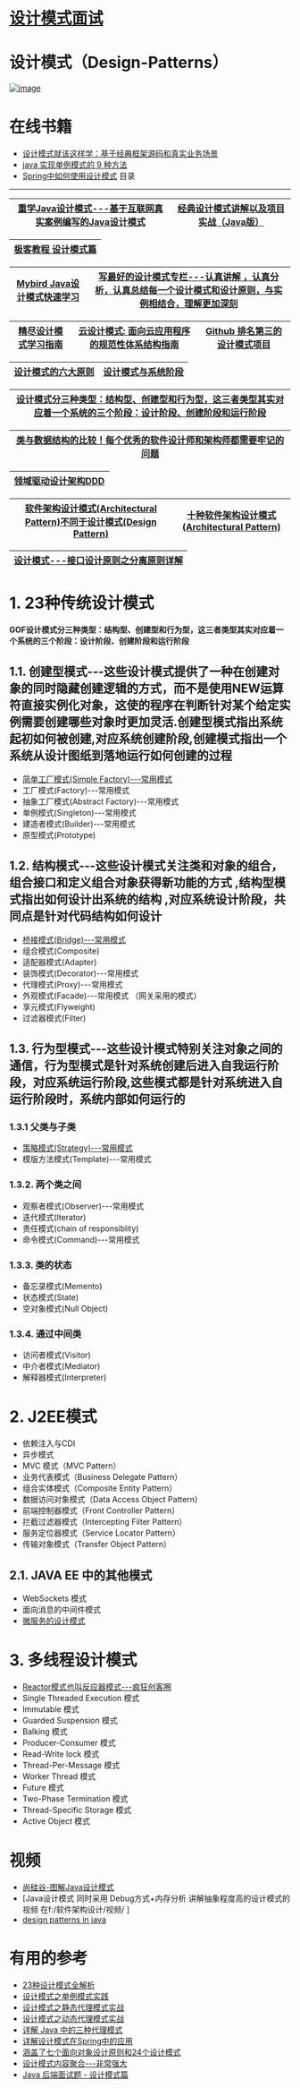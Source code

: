 # [设计模式面试](https://github.com/stevenli91748/Design-Patterns/blob/master/Interview/README.md)


# 设计模式（Design-Patterns）


<a href="https://ibb.co/wYxztkD"><img src="https://i.ibb.co/YbqLgCv/image.jpg" alt="image" border="0"></a>

# 在线书籍

* [设计模式就该这样学：基于经典框架源码和真实业务场景](https://weread.qq.com/web/reader/8aa3282071f94a868aa8f52)
* [java 实现单例模式的 9 种方法](https://www.javaweb.shop/article/130.html)
* [Spring中如何使用设计模式](https://www.javaweb.shop/article/295.html)
目录
----

[重学Java设计模式---基于互联网真实案例编写的Java设计模式](https://bugstack.cn/itstack/itstack-demo-design.html '以解决方案为核心，从实际开发业务中抽离出交易、营销、规则引擎、中间件、框架源码等22个真实场景，对设计模式进行全面、彻底的分析。帮助读者灵活地使用各种设计模式')|[经典设计模式讲解以及项目实战（Java版）](https://github.com/landy8530/DesignPatterns)|
---|---|

[极客教程 设计模式篇](https://geek-docs.com/design-pattern)|
---|

[Mybird Java设计模式快速学习](https://mrbird.cc/Java%E8%AE%BE%E8%AE%A1%E6%A8%A1%E5%BC%8F.html)|[写最好的设计模式专栏---认真讲解 ，认真分析，认真总结每一个设计模式和设计原则，与实例相结合，理解更加深刻](https://www.kancloud.cn/digest/xing-designpattern/143717)|
---|---|


[精尽设计模式学习指南](http://svip.iocoder.cn/Design-Pattern/tutorials/)|[云设计模式: 面向云应用程序的规范性体系结构指南](https://blog.csdn.net/DERRANTCM/article/details/104219350)|[Github 排名第三的设计模式项目](https://github.com/iluwatar/java-design-patterns)|
---|---|---|

[设计模式的六大原则](https://www.runoob.com/design-pattern/design-pattern-intro.html)|[设计模式与系统阶段](https://www.jdon.com/46774)|
---|---|

[设计模式分三种类型：结构型、创建型和行为型，这三者类型其实对应着一个系统的三个阶段：设计阶段、创建阶段和运行阶段](https://www.jdon.com/46774)|
---|

[类与数据结构的比较！每个优秀的软件设计师和架构师都需要牢记的问题](https://www.jdon.com/52533)|
---|


[领域驱动设计架构DDD](https://github.com/stevenli91748/Design-Patterns/blob/master/%E9%A2%86%E5%9F%9F%E9%A9%B1%E5%8A%A8%E8%AE%BE%E8%AE%A1%E6%9E%B6%E6%9E%84DDD/README.md)|
---|


[软件架构设计模式(Architectural Pattern)不同于设计模式(Design Pattern)](https://github.com/stevenli91748/Software-Architecture-Design/blob/master/%E8%BD%AF%E4%BB%B6%E6%9E%B6%E6%9E%84%E8%AE%BE%E8%AE%A1%E6%A8%A1%E5%BC%8F/README.md)|[十种软件架构设计模式(Architectural Pattern)](https://www.cnblogs.com/IcanFixIt/p/7518146.html)|
---|---|



[设计模式---接口设计原则之分离原则详解](https://www.jianshu.com/p/fe1e778b4f52)|
---|



# 1.  23种传统设计模式

**GOF设计模式分三种类型：结构型、创建型和行为型，这三者类型其实对应着一个系统的三个阶段：设计阶段、创建阶段和运行阶段**

## 1.1.  创建型模式---这些设计模式提供了一种在创建对象的同时隐藏创建逻辑的方式，而不是使用NEW运算符直接实例化对象，这使的程序在判断针对某个给定实例需要创建哪些对象时更加灵活.创建型模式指出系统起初如何被创建,对应系统创建阶段,创建模式指出一个系统从设计图纸到落地运行如何创建的过程
 * [简单工厂模式(Simple Factory)---常用模式](https://github.com/stevenli91748/Design-Patterns/blob/master/%E5%88%9B%E5%BB%BA%E5%9E%8B%E8%AE%BE%E8%AE%A1%E6%A8%A1%E5%BC%8F/%E7%AE%80%E5%8D%95%E5%B7%A5%E5%8E%82%E6%A8%A1%E5%BC%8F(Simple%20Factory).md)
 * 工厂模式(Factory)---常用模式
 * 抽象工厂模式(Abstract Factory)---常用模式
 * 单例模式(Singleton)---常用模式
 * 建造者模式(Builder)---常用模式
 * 原型模式(Prototype)

## 1.2.  结构模式---这些设计模式关注类和对象的组合，组合接口和定义组合对象获得新功能的方式 ,结构型模式指出如何设计出系统的结构 ,对应系统设计阶段，共同点是针对代码结构如何设计
 * [桥接模式(Bridge)---常用模式](https://github.com/stevenli91748/Design-Patterns/blob/master/%E7%BB%93%E6%9E%84%E5%9E%8B%E8%AE%BE%E8%AE%A1%E6%A8%A1%E5%BC%8F/%E6%A1%A5%E6%8E%A5%E6%A8%A1%E5%BC%8F(Bridge).md)
 * 组合模式(Composite)
 * 适配器模式(Adapter)
 * 装饰模式(Decorator)---常用模式
 * 代理模式(Proxy)---常用模式
 * 外观模式(Facade)---常用模式 （网关采用的模式）
 * 享元模式(Flyweight) 
 * 过滤器模式(Filter)    
## 1.3.  行为型模式---这些设计模式特别关注对象之间的通信，行为型模式是针对系统创建后进入自我运行阶段，对应系统运行阶段,这些模式都是针对系统进入自运行阶段时，系统内部如何运行的

### 1.3.1  父类与子类

 * [策略模式(Strategy)---常用模式](https://github.com/stevenli91748/Design-Patterns/blob/master/%E8%A1%8C%E4%B8%BA%E5%9E%8B%E8%AE%BE%E8%AE%A1%E6%A8%A1%E5%BC%8F/%E7%AD%96%E7%95%A5%E6%A8%A1%E5%BC%8F(Strategy).md)
 * 模版方法模式(Template)---常用模式
      
### 1.3.2.   两个类之间

 * 观察者模式(Observer)---常用模式
 * 迭代模式(lterator)
 * 责任模式(chain of responsiblity)
 * 命令模式(Command)---常用模式
                
### 1.3.3.  类的状态

 * 备忘录模式(Memento)
 * 状态模式(State)
 * 空对象模式(Null Object)
     
### 1.3.4.  通过中间类

 * 访问者模式(Visitor)
 * 中介者模式(Mediator)
 * 解释器模式(Interpreter)
    
# 2.  J2EE模式


 * 依赖注入与CDI
 * 异步模式
 * MVC 模式（MVC Pattern）
 * 业务代表模式（Business Delegate Pattern）
 * 组合实体模式（Composite Entity Pattern）
 * 数据访问对象模式（Data Access Object Pattern）
 * 前端控制器模式（Front Controller Pattern）
 * 拦截过滤器模式（Intercepting Filter Pattern）
 * 服务定位器模式（Service Locator Pattern）
 * 传输对象模式（Transfer Object Pattern）
 
 ## 2.1.  JAVA EE 中的其他模式
  
  * WebSockets 模式
  * 面向消息的中间件模式
  * [微服务的设计模式](https://www.kubernetes.org.cn/9532.html)

# 3.  多线程设计模式
*  [Reactor模式也叫反应器模式---疯狂创客圈](https://www.cnblogs.com/crazymakercircle/p/9833847.html)
*  Single Threaded Execution 模式
*  Immutable 模式
*  Guarded Suspension 模式
*  Balking 模式
*  Producer-Consumer 模式
*  Read-Write lock 模式
*  Thread-Per-Message 模式
*  Worker Thread 模式
*  Future 模式
*  Two-Phase Termination 模式
*  Thread-Specific Storage 模式
*  Active Object 模式

# 视频

* [尚硅谷-图解Java设计模式](https://www.bilibili.com/video/av58042929?from=search&seid=8766917260672308065)
* [Java设计模式 同时采用  Debug方式+内存分析 讲解抽象程度高的设计模式的视频  在f:/软件架构设计/视频/    ]
* [design patterns in java](https://www.youtube.com/watch?v=3_PUDwN01BQ&list=PLgzDdh90-m_S6ABC43AJ-q4t1LsYxdPAn)

# 有用的参考
* [23种设计模式全解析](https://blog.csdn.net/longyulu/article/details/9159589)
* [设计模式之单例模式实践](https://mp.weixin.qq.com/s/iOvBuv2yFb8Jyw_6WRWpsA)
* [设计模式之静态代理模式实战](https://mp.weixin.qq.com/s/bXeP_9MfztebxEJaH_pDww)
* [设计模式之动态代理模式实战](https://mp.weixin.qq.com/s/DURtDQVKgHXOprM5Lr1QXA)
* [详解 Java 中的三种代理模式](https://mp.weixin.qq.com/s/nBmbNP2mR7ei-lDsuOxjWg)
* [详解设计模式在Spring中的应用](https://blog.csdn.net/Y0Q2T57s/article/details/87899161)
* [涵盖了七个面向对象设计原则和24个设计模式](https://quanke.gitbooks.io/design-pattern-java/content/)
* [设计模式内容聚合---非常强大](https://mp.weixin.qq.com/s?__biz=MzI4Njc5NjM1NQ==&mid=2247488811&idx=4&sn=ec20f59a5b67a59d98d221bd20d78448&chksm=ebd62a07dca1a31188dafea0e6984b4883fa972a32ff31da2df6f52fcc73b56c6c9454751d73&scene=21)
* [Java 后端面试题 - 设计模式篇](https://hacpai.com/article/1583476977456)

